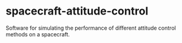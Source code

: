 # spacecraft-attitude-control
Software for simulating the performance of different attitude control methods on a spacecraft.
